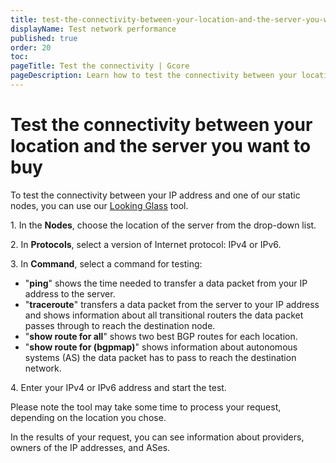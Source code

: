 ```yaml
---
title: test-the-connectivity-between-your-location-and-the-server-you-want-to-buy
displayName: Test network performance
published: true
order: 20
toc:
pageTitle: Test the connectivity | Gcore
pageDescription: Learn how to test the connectivity between your location and the desired server before purchase using the Looking Glass tool.
---
```

# Test the connectivity between your location and the server you want to buy


To test the connectivity between your IP address and one of our static nodes, you can use our <a href="https://lg.gcore.lu/" target="_blank">Looking Glass</a> tool.

1\. In the **Nodes**, choose the location of the server from the drop-down list.

2\. In **Protocols**, select a version of Internet protocol: IPv4 or IPv6.

3\. In **Command**, select a command for testing:

- "**ping**" shows the time needed to transfer a data packet from your IP address to the server.
- "**traceroute**" transfers a data packet from the server to your IP address and shows information about all transitional routers the data packet passes through to reach the destination node.
- "**show route for all**" shows two best BGP routes for each location.
- "**show route for (bgpmap)**" shows information about autonomous systems (AS) the data packet has to pass to reach the destination network.

4\. Enter your IPv4 or IPv6 address and start the test.

Please note the tool may take some time to process your request, depending on the location you chose.

In the results of your request, you can see information about providers, owners of the IP addresses, and ASes.